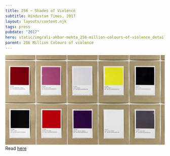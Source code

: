 ```yaml
---
title: 256 ~ Shades of Violence
subtitle: Hindustan Times, 2017
layout: layouts/content.njk
tags: press
pubdate: "2017"
hero: static/img/ali-akbar-mehta_256-million-colours-of-violence_detail_third-space-helsinki_2016.jpg
parent: 256 Million Colours of violence
---
```

![](/static/img/hindustan-times_256millcov_02.jpg)
Read [here](https://www.hindustantimes.com/art-and-culture/an-art-project-explores-the-association-between-colours-and-violence/story-LPrlyH49KN9d2zjDwjlImO.html)
